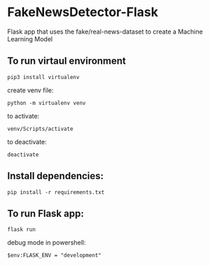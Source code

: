# FakeNewsDetector-Flask
Flask app that uses the fake/real-news-dataset to create a Machine Learning Model

## To run virtaul environment
```
pip3 install virtualenv
```

create venv file:
```
python -m virtualenv venv 
```

to activate:
```
venv/Scripts/activate
```
to deactivate:
```
deactivate 
```
## Install dependencies:
```
pip install -r requirements.txt
```

## To run Flask app:
```
flask run
```
debug mode in powershell:
```
$env:FLASK_ENV = "development"
```
